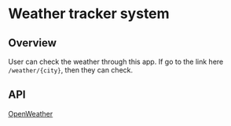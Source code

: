 # Weather tracker system

## Overview
User can check the weather through this app. If go to the link here `/weather/{city}`, then they can check.

## API
[OpenWeather](https://openweathermap.org/)

